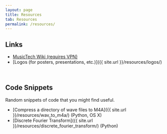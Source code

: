```yaml
---
layout: page
title: Resources
tab: Resources
permalink: /resources/
---
```


## Links

* [MusicTech Wiki (requires VPN)](https://wiki.simssa.ca)
* [Logos (for posters, presentations, etc.)]({{ site.url }}/resources/logos/)  
<br>

## Code Snippets

Random snippets of code that you might find useful.

* [Compress a directory of wave files to M4A]({{ site.url }}/resources/wav_to_m4a/) (Python, OS X)
* [Discrete Fourier Transform]({{ site.url }}/resources/discrete_fourier_transform/) (Python)
